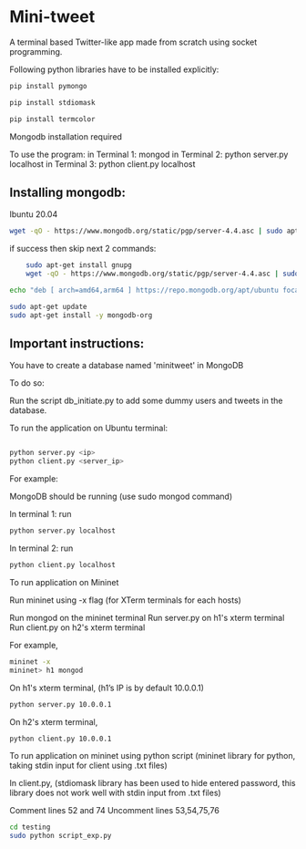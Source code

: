 # Mini-tweet

A terminal based Twitter-like app made from scratch using socket programming.

Following python libraries have to be installed explicitly:

```bash
pip install pymongo

pip install stdiomask

pip install termcolor
```

Mongodb installation required

To use the program:
in Terminal 1: mongod
in Terminal 2: python server.py localhost
in Terminal 3: python client.py localhost


## Installing mongodb:

Ibuntu 20.04

```bash
wget -qO - https://www.mongodb.org/static/pgp/server-4.4.asc | sudo apt-key add -
```

if success then skip next 2 commands:
```bash
	sudo apt-get install gnupg
	wget -qO - https://www.mongodb.org/static/pgp/server-4.4.asc | sudo apt-key add -
```

```bash
echo "deb [ arch=amd64,arm64 ] https://repo.mongodb.org/apt/ubuntu focal/mongodb-org/4.4 multiverse" | sudo tee /etc/apt/sources.list.d/mongodb-org-4.4.list

sudo apt-get update
sudo apt-get install -y mongodb-org
```


## Important instructions: 

You have to create a database named 'minitweet' in MongoDB

To do so:

Run the script db_initiate.py to add some dummy users and tweets in the database.


To run the application on Ubuntu terminal:

```bash

python server.py <ip>
python client.py <server_ip>
```

For example: 

MongoDB should be running (use sudo mongod command)

In terminal 1: run 

```bash
python server.py localhost
```

In terminal 2: run

```bash
python client.py localhost
```

To run application on Mininet

Run mininet using -x flag (for XTerm terminals for each hosts)

Run mongod on the mininet terminal
Run server.py on h1's xterm terminal 
Run client.py on h2's xterm terminal

For example,

```bash
mininet -x
mininet> h1 mongod

```

On h1's xterm terminal, (h1’s IP is by default 10.0.0.1)

```bash
python server.py 10.0.0.1 
```

On h2's xterm terminal,

```bash
python client.py 10.0.0.1
```

To run application on mininet using python script (mininet library for python, taking stdin input for client using .txt files) 

In client.py,
(stdiomask library has been used to hide entered password, this library does not work well with stdin input from .txt files)

Comment lines 52 and 74 
Uncomment lines 53,54,75,76

```bash
cd testing
sudo python script_exp.py
```
